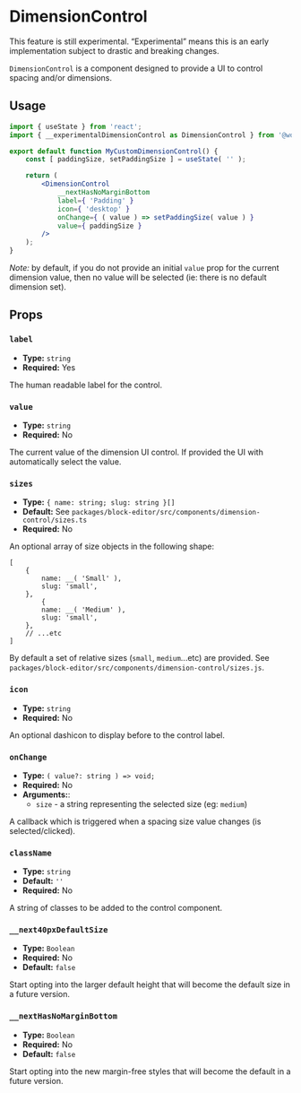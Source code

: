 # DimensionControl

<div class="callout callout-alert">
This feature is still experimental. “Experimental” means this is an early implementation subject to drastic and breaking changes.
</div>

`DimensionControl` is a component designed to provide a UI to control spacing and/or dimensions.

## Usage

```jsx
import { useState } from 'react';
import { __experimentalDimensionControl as DimensionControl } from '@wordpress/components';

export default function MyCustomDimensionControl() {
	const [ paddingSize, setPaddingSize ] = useState( '' );

	return (
		<DimensionControl
			__nextHasNoMarginBottom
			label={ 'Padding' }
			icon={ 'desktop' }
			onChange={ ( value ) => setPaddingSize( value ) }
			value={ paddingSize }
		/>
	);
}
```

_Note:_ by default, if you do not provide an initial `value` prop for the current dimension value, then no value will be selected (ie: there is no default dimension set).

## Props

### `label`

-   **Type:** `string`
-   **Required:** Yes

The human readable label for the control.

### `value`

-   **Type:** `string`
-   **Required:** No

The current value of the dimension UI control. If provided the UI with automatically select the value.

### `sizes`

-   **Type:** `{ name: string; slug: string }[]`
-   **Default:** See `packages/block-editor/src/components/dimension-control/sizes.ts`
-   **Required:** No

An optional array of size objects in the following shape:

```
[
	{
		name: __( 'Small' ),
		slug: 'small',
	},
		{
		name: __( 'Medium' ),
		slug: 'small',
	},
	// ...etc
]
```

By default a set of relative sizes (`small`, `medium`...etc) are provided. See `packages/block-editor/src/components/dimension-control/sizes.js`.

### `icon`

-   **Type:** `string`
-   **Required:** No

An optional dashicon to display before to the control label.

### `onChange`

-   **Type:** `( value?: string ) => void;`
-   **Required:** No
-   **Arguments:**:
    -   `size` - a string representing the selected size (eg: `medium`)

A callback which is triggered when a spacing size value changes (is selected/clicked).

### `className`

-   **Type:** `string`
-   **Default:** `''`
-   **Required:** No

A string of classes to be added to the control component.

### `__next40pxDefaultSize`

-   **Type:** `Boolean`
-   **Required:** No
-   **Default:** `false`

Start opting into the larger default height that will become the default size in a future version.

### `__nextHasNoMarginBottom`

-   **Type:** `Boolean`
-   **Required:** No
-   **Default:** `false`

Start opting into the new margin-free styles that will become the default in a future version.
